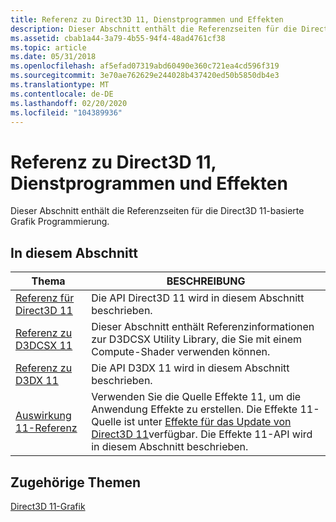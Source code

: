 ```yaml
---
title: Referenz zu Direct3D 11, Dienstprogrammen und Effekten
description: Dieser Abschnitt enthält die Referenzseiten für die Direct3D 11-basierte Grafik Programmierung.
ms.assetid: cbab1a44-3a79-4b55-94f4-48ad4761cf38
ms.topic: article
ms.date: 05/31/2018
ms.openlocfilehash: af5efad07319abd60490e360c721ea4cd596f319
ms.sourcegitcommit: 3e70ae762629e244028b437420ed50b5850db4e3
ms.translationtype: MT
ms.contentlocale: de-DE
ms.lasthandoff: 02/20/2020
ms.locfileid: "104389936"
---
```

# <a name="direct3d-11-utilities-and-effects-reference"></a>Referenz zu Direct3D 11, Dienstprogrammen und Effekten

Dieser Abschnitt enthält die Referenzseiten für die Direct3D 11-basierte Grafik Programmierung.

## <a name="in-this-section"></a>In diesem Abschnitt



| Thema                                                                     | BESCHREIBUNG                                                                                                                                                                                                                                        |
|---------------------------------------------------------------------------|----------------------------------------------------------------------------------------------------------------------------------------------------------------------------------------------------------------------------------------------------|
| [Referenz für Direct3D 11](d3d11-graphics-reference.md)<br/>          | Die API Direct3D 11 wird in diesem Abschnitt beschrieben.<br/>                                                                                                                                                                                       |
| [Referenz zu D3DCSX 11](d3d11-graphics-reference-d3dcsx11.md)<br/>   | Dieser Abschnitt enthält Referenzinformationen zur D3DCSX Utility Library, die Sie mit einem Compute-Shader verwenden können.<br/>                                                                                                                  |
| [Referenz zu D3DX 11](d3d11-graphics-reference-d3dx11.md)<br/>       | Die API D3DX 11 wird in diesem Abschnitt beschrieben.<br/>                                                                                                                                                                                           |
| [Auswirkung 11-Referenz](d3d11-graphics-reference-effects11.md)<br/> | Verwenden Sie die Quelle Effekte 11, um die Anwendung Effekte zu erstellen. Die Effekte 11-Quelle ist unter [Effekte für das Update von Direct3D 11](https://github.com/Microsoft/FX11)verfügbar. Die Effekte 11-API wird in diesem Abschnitt beschrieben.<br/> |



 

## <a name="related-topics"></a>Zugehörige Themen

<dl> <dt>

[Direct3D 11-Grafik](atoc-dx-graphics-direct3d-11.md)
</dt> </dl>

 

 





